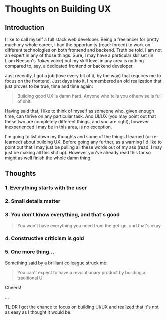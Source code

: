 # Thoughts on Building UX

## Introduction

I like to call myself a full stack web developer. Being a freelancer for pretty much my whole career, I had the opportunity (read: forced) to work on different technologies on both frontend and backend. Truth be told, I am not an expert in any of those things. Sure, I may have a particular skillset (in Liam Neeson's _Taken_ voice) but my skill level in any area is nothing compared to, say, a dedicated frontend or backend developer.

Just recently, I got a job (love every bit of it, by the way) that requires me to focus on the frontend. Just days into it, I remembered an old realization that just proves to be true, time and time again:

> Building good UX is damn hard. Anyone who tells you otherwise is full of shit.

Having said that, I like to think of myself as someone who, given enough time, can thrive on any particular task. And UI/UX (you may point out that these two are completely different things, and you are right), however inexperienced I may be in this area, is no exception.

I'm going to list down my thoughts and some of the things I learned (or re-learned) about building UX. Before going any further, as a warning I'd like to point out that I may just be pulling all these words out of my ass (read: I may just be making all this shit up). However you've already read this far so might as well finish the whole damn thing.

## Thoughts

### 1. Everything starts with the user

### 2. Small details matter

### 3. You don't know everything, and that's good

> You won't have everything you need from the get-go, and that's okay

### 4. Constructive criticism is gold

### 5. One more thing...

Something said by a brilliant colleague struck me:

> You can't expect to have a revolutionary product by building a traditional UI

Cheers!

...

TL;DR I got the chance to focus on building UI/UX and realized that it's not as easy as I thought it would be.
